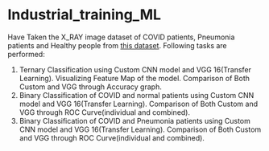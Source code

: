 # Industrial_training_ML
Have Taken the X_RAY image dataset of COVID patients, Pneumonia patients and Healthy people from [this dataset](https://www.kaggle.com/tawsifurrahman/covid19-radiography-database). Following tasks are performed:


1. Ternary Classification using Custom CNN model and VGG 16(Transfer Learning). Visualizing Feature Map of the model. Comparison of Both Custom and VGG through Accuracy graph.
2. Binary Classification of COVID and normal patients using Custom CNN model and VGG 16(Transfer Learning). Comparison of Both Custom and VGG through ROC Curve(individual and combined).
3. Binary Classification of COVID and Pneumonia patients using Custom CNN model and VGG 16(Transfer Learning). Comparison of Both Custom and VGG through ROC Curve(individual and combined).
